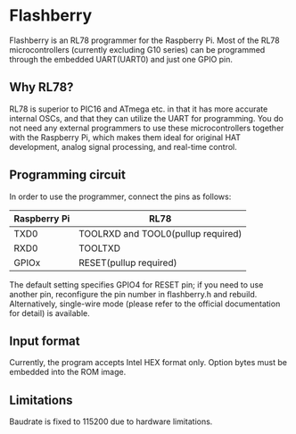 # Flashberry

Flashberry is an RL78 programmer for the Raspberry Pi.
Most of the RL78 microcontrollers (currently excluding G10 series) can be programmed
through the embedded UART(UART0) and just one GPIO pin.

## Why RL78?

RL78 is superior to PIC16 and ATmega etc. in that it has more accurate internal OSCs,
and that they can utilize the UART for programming.
You do not need any external programmers to use these microcontrollers together with the Raspberry Pi,
which makes them ideal for original HAT development, analog signal processing, and real-time control.

## Programming circuit

In order to use the programmer, connect the pins as follows:

| Raspberry Pi | RL78 |
|---|---|
| TXD0 | TOOLRXD and TOOL0(pullup required) |
| RXD0 | TOOLTXD |
| GPIOx | RESET(pullup required) |

The default setting specifies GPIO4 for RESET pin; if you need to use another pin, reconfigure the pin number in flashberry.h and rebuild.
Alternatively, single-wire mode (please refer to the official documentation for detail) is available.

## Input format

Currently, the program accepts Intel HEX format only.
Option bytes must be embedded into the ROM image.

## Limitations

Baudrate is fixed to 115200 due to hardware limitations.
